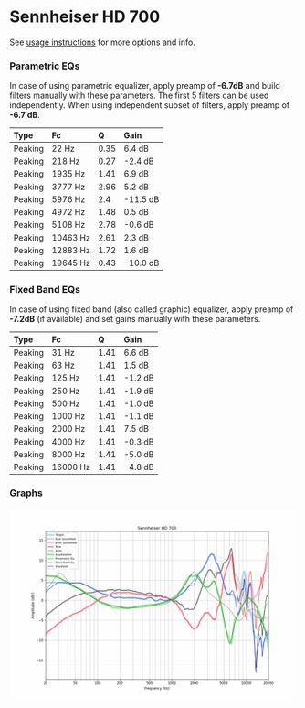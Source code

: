 # Sennheiser HD 700
See [usage instructions](https://github.com/jaakkopasanen/AutoEq#usage) for more options and info.

### Parametric EQs
In case of using parametric equalizer, apply preamp of **-6.7dB** and build filters manually
with these parameters. The first 5 filters can be used independently.
When using independent subset of filters, apply preamp of **-6.7 dB**.

| Type    | Fc       |    Q | Gain     |
|:--------|:---------|:-----|:---------|
| Peaking | 22 Hz    | 0.35 | 6.4 dB   |
| Peaking | 218 Hz   | 0.27 | -2.4 dB  |
| Peaking | 1935 Hz  | 1.41 | 6.9 dB   |
| Peaking | 3777 Hz  | 2.96 | 5.2 dB   |
| Peaking | 5976 Hz  | 2.4  | -11.5 dB |
| Peaking | 4972 Hz  | 1.48 | 0.5 dB   |
| Peaking | 5108 Hz  | 2.78 | -0.6 dB  |
| Peaking | 10463 Hz | 2.61 | 2.3 dB   |
| Peaking | 12883 Hz | 1.72 | 1.6 dB   |
| Peaking | 19645 Hz | 0.43 | -10.0 dB |

### Fixed Band EQs
In case of using fixed band (also called graphic) equalizer, apply preamp of **-7.2dB**
(if available) and set gains manually with these parameters.

| Type    | Fc       |    Q | Gain    |
|:--------|:---------|:-----|:--------|
| Peaking | 31 Hz    | 1.41 | 6.6 dB  |
| Peaking | 63 Hz    | 1.41 | 1.5 dB  |
| Peaking | 125 Hz   | 1.41 | -1.2 dB |
| Peaking | 250 Hz   | 1.41 | -1.9 dB |
| Peaking | 500 Hz   | 1.41 | -1.0 dB |
| Peaking | 1000 Hz  | 1.41 | -1.1 dB |
| Peaking | 2000 Hz  | 1.41 | 7.5 dB  |
| Peaking | 4000 Hz  | 1.41 | -0.3 dB |
| Peaking | 8000 Hz  | 1.41 | -5.0 dB |
| Peaking | 16000 Hz | 1.41 | -4.8 dB |

### Graphs
![](./Sennheiser%20HD%20700.png)